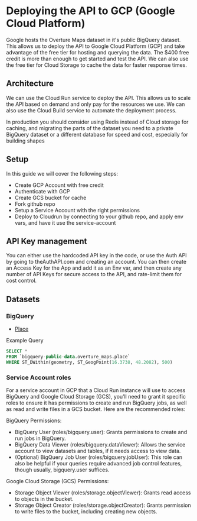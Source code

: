 # Deploying the API to GCP (Google Cloud Platform)

Google hosts the Overture Maps dataset in it's public BigQuery dataset. This allows us to deploy the API to Google Cloud Platform (GCP) and take advantage of the free tier for hosting and querying the data. The $400 free credit is more than enough to get started and test the API. We can also use the free tier for Cloud Storage to cache the data for faster response times.

## Architecture

We can use the Cloud Run service to deploy the API. This allows us to scale the API based on demand and only pay for the resources we use. We can also use the Cloud Build service to automate the deployment process.

In production you should consider using Redis instead of Cloud storage for caching, and migrating the parts of the dataset you need to a private BigQuery dataset or a different database for speed and cost, especially for building shapes

## Setup

In this guide we will cover the following steps:

- Create GCP Account with free credit
- Authenticate with GCP
- Create GCS bucket for cache
- Fork github repo
- Setup a Service Account with the right permissions
- Deploy to Cloudrun by connecting to your github repo, and apply env vars, and have it use the service-account

## API Key management

You can either use the hardcoded API key in the code, or use the Auth API by going to theAuthAPI.com and creating an account. You can then create an Access Key for the App and add it as an Env var, and then create any number of API Keys for secure access to the API, and rate-limit them for cost control.

## Datasets

### BigQuery

- [Place](https://console.cloud.google.com/bigquery?project=bigquery-public-data&p=bigquery-public-data&d=overture_maps&t=place&page=table)

Example Query

```SQL
SELECT *
FROM `bigquery-public-data.overture_maps.place`
WHERE ST_DWithin(geometry, ST_GeogPoint(16.3738, 48.2082), 500)
```

### Service Account roles

For a service account in GCP that a Cloud Run instance will use to access BigQuery and Google Cloud Storage (GCS), you’ll need to grant it specific roles to ensure it has permissions to create and run BigQuery jobs, as well as read and write files in a GCS bucket. Here are the recommended roles:

BigQuery Permissions:

- BigQuery User (roles/bigquery.user): Grants permissions to create and run jobs in BigQuery.
- BigQuery Data Viewer (roles/bigquery.dataViewer): Allows the service account to view datasets and tables, if it needs access to view data.
- (Optional) BigQuery Job User (roles/bigquery.jobUser): This role can also be helpful if your queries require advanced job control features, though usually, bigquery.user suffices.

Google Cloud Storage (GCS) Permissions:

- Storage Object Viewer (roles/storage.objectViewer): Grants read access to objects in the bucket.
- Storage Object Creator (roles/storage.objectCreator): Grants permission to write files to the bucket, including creating new objects.